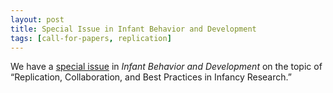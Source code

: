 ```yaml
---
layout: post
title: Special Issue in Infant Behavior and Development
tags: [call-for-papers, replication]
---
```


We have a [special issue](https://www.sciencedirect.com/journal/infant-behavior-and-development/special-issue/10RZSSM6DGN) in _Infant Behavior and Development_ on the topic of “Replication, Collaboration, and Best Practices in Infancy Research.”
